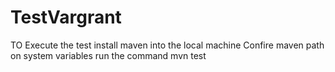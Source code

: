 # TestVargrant
TO Execute the test install maven into the local machine
Confire maven path on system variables
run the command mvn test
